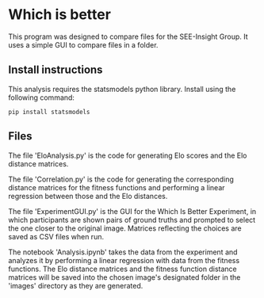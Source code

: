 # Which is better

This program was designed to compare files for the SEE-Insight Group.  It uses a simple GUI to compare files in a folder.


## Install instructions

This analysis requires the statsmodels python library. Install using the following command:

```pip install statsmodels```

## Files

The file 'EloAnalysis.py' is the code for generating Elo scores and the Elo distance matrices.

The file 'Correlation.py' is the code for generating the corresponding distance matrices for the fitness functions and performing a linear regression between those and the Elo distances.

The file 'ExperimentGUI.py' is the GUI for the Which Is Better Experiment, in which participants are shown pairs of ground truths and prompted to select the one closer to the original image. Matrices reflecting the choices are saved as CSV files when run.

The notebook 'Analysis.ipynb' takes the data from the experiment and analyzes it by performing a linear regression with data from the fitness functions. The Elo distance matrices and the fitness function distance matrices will be saved into the chosen image's designated folder in the 'images' directory as they are generated.



